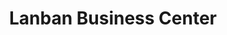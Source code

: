 ---
title: "Lanban Business Center"
url: /monrovia/lanban-business-center-un-drive/
shop: convenience
---